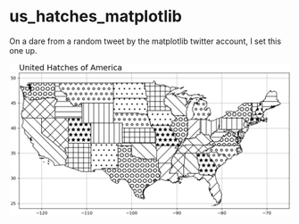 # us_hatches_matplotlib

On a dare from a random tweet by the matplotlib twitter account, I set this one up.

![Flat image of contiguous 48 US states with individual hatching for each state](united_hatches_of_america.png)
